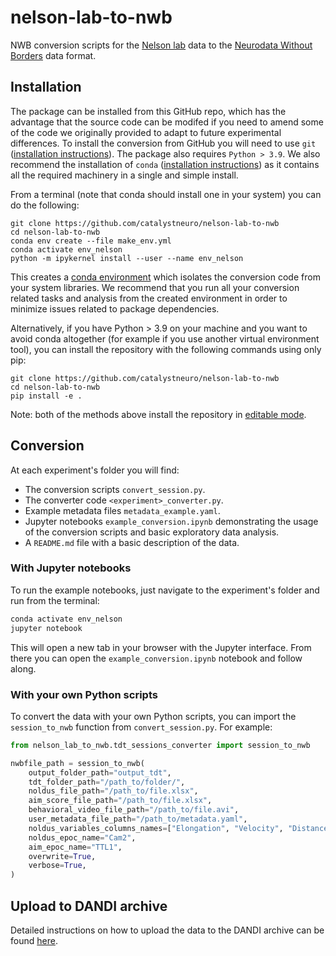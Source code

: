 # nelson-lab-to-nwb
NWB conversion scripts for the [Nelson lab](https://nelsonlab.ucsf.edu/) data to the
[Neurodata Without Borders](https://nwb-overview.readthedocs.io/) data format.

## Installation
The package can be installed from this GitHub repo, which has the advantage that the source code can be modifed if you need to amend some of the code we originally provided to adapt to future experimental differences. To install the conversion from GitHub you will need to use `git` ([installation instructions](https://github.com/git-guides/install-git)). The package also requires `Python > 3.9`. We also recommend the installation of `conda`
([installation instructions](https://docs.conda.io/en/latest/miniconda.html)) as it contains all the required machinery in a single and simple install.

From a terminal (note that conda should install one in your system) you can do the following:

```
git clone https://github.com/catalystneuro/nelson-lab-to-nwb
cd nelson-lab-to-nwb
conda env create --file make_env.yml
conda activate env_nelson
python -m ipykernel install --user --name env_nelson
```

This creates a [conda environment](https://docs.conda.io/projects/conda/en/latest/user-guide/concepts/environments.html)
which isolates the conversion code from your system libraries.  We recommend that you run all your conversion related tasks and analysis from the created environment in order to minimize issues related to package dependencies.

Alternatively, if you have Python > 3.9 on your machine and you want to avoid conda altogether (for example if you use another virtual environment tool), you can install the repository with the following commands using only pip:

```
git clone https://github.com/catalystneuro/nelson-lab-to-nwb
cd nelson-lab-to-nwb
pip install -e .
```

Note:
both of the methods above install the repository in [editable mode](https://pip.pypa.io/en/stable/cli/pip_install/#editable-installs).


## Conversion
At each experiment's folder you will find:
- The conversion scripts `convert_session.py`.
- The converter code `<experiment>_converter.py`.
- Example metadata files `metadata_example.yaml`.
- Jupyter notebooks `example_conversion.ipynb` demonstrating the usage of the conversion scripts and basic exploratory data analysis.
- A `README.md` file with a basic description of the data.

### With Jupyter notebooks
To run the example notebooks, just navigate to the experiment's folder and run from the terminal:

```bash
conda activate env_nelson
jupyter notebook
```

 This will open a new tab in your browser with the Jupyter interface. From there you can open the `example_conversion.ipynb` notebook and follow along.

### With your own Python scripts
To convert the data with your own Python scripts, you can import the `session_to_nwb` function from `convert_session.py`. For example:

```python
from nelson_lab_to_nwb.tdt_sessions_converter import session_to_nwb

nwbfile_path = session_to_nwb(
    output_folder_path="output_tdt",
    tdt_folder_path="/path_to/folder/",
    noldus_file_path="/path_to/file.xlsx",
    aim_score_file_path="/path_to/file.xlsx",
    behavioral_video_file_path="/path_to/file.avi",
    user_metadata_file_path="/path_to/metadata.yaml",
    noldus_variables_columns_names=["Elongation", "Velocity", "Distance moved", "Rotation"],
    noldus_epoc_name="Cam2",
    aim_epoc_name="TTL1",
    overwrite=True,
    verbose=True,
)
```


## Upload to DANDI archive
Detailed instructions on how to upload the data to the DANDI archive can be found [here](https://github.com/catalystneuro/nelson-lab-to-nwb/blob/main/dandi.md).